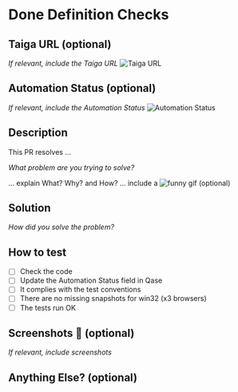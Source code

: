 # Done Definition Checks

## Taiga URL (optional)

_If relevant, include the Taiga URL_
![Taiga URL](https://tree.taiga.io/project/kaleidos-qa/us/{NUMBER})

## Automation Status (optional)

_If relevant, include the Automation Status_
![Automation Status](XXXXXXXXXXXXXXXXXX)

## Description

This PR resolves ...

_What problem are you trying to solve?_

... explain What? Why? and How?
... include a ![funny gif](https://giphy.com/) (optional)

## Solution

_How did you solve the problem?_

## How to test

- [ ] Check the code
- [ ] Update the Automation Status field in Qase
- [ ] It complies with the test conventions
- [ ] There are no missing snapshots for win32 (x3 browsers)
- [ ] The tests run OK

## Screenshots 📸 (optional)

_If relevant, include screenshots_

## Anything Else? (optional)
